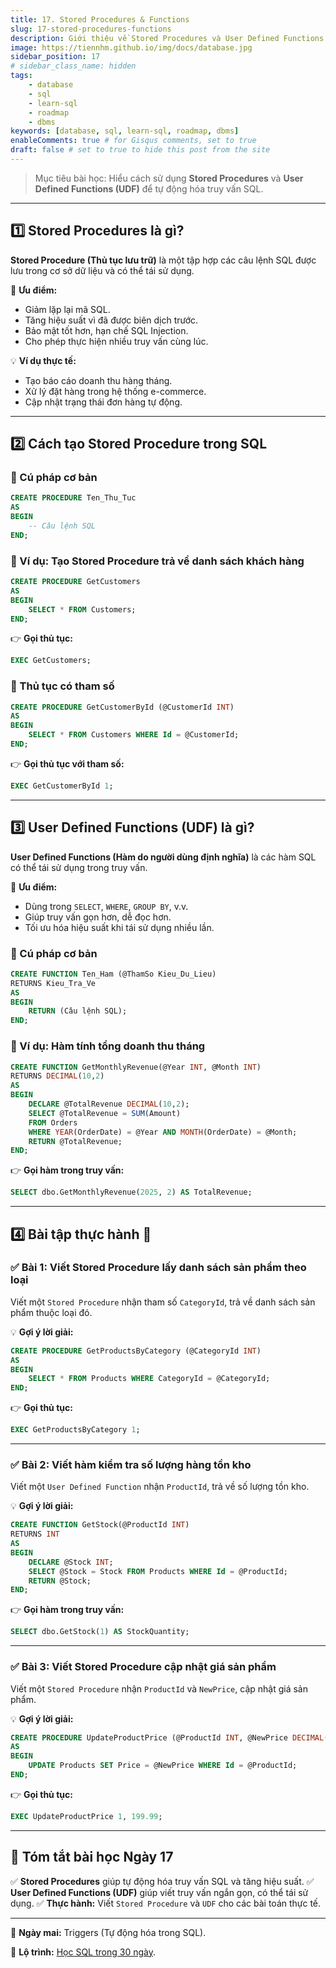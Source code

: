 ```yaml
---
title: 17. Stored Procedures & Functions
slug: 17-stored-procedures-functions
description: Giới thiệu về Stored Procedures và User Defined Functions (UDF) trong SQL.
image: https://tiennhm.github.io/img/docs/database.jpg
sidebar_position: 17
# sidebar_class_name: hidden
tags:
    - database
    - sql
    - learn-sql
    - roadmap
    - dbms
keywords: [database, sql, learn-sql, roadmap, dbms]
enableComments: true # for Gisqus comments, set to true
draft: false # set to true to hide this post from the site
---
```


> Mục tiêu bài học: Hiểu cách sử dụng **Stored Procedures** và **User Defined Functions (UDF)** để tự động hóa truy vấn SQL.

---

## **1️⃣ Stored Procedures là gì?**
**Stored Procedure (Thủ tục lưu trữ)** là một tập hợp các câu lệnh SQL được lưu trong cơ sở dữ liệu và có thể tái sử dụng.

🔹 **Ưu điểm:**
- Giảm lặp lại mã SQL.
- Tăng hiệu suất vì đã được biên dịch trước.
- Bảo mật tốt hơn, hạn chế SQL Injection.
- Cho phép thực hiện nhiều truy vấn cùng lúc.

💡 **Ví dụ thực tế:**
- Tạo báo cáo doanh thu hàng tháng.
- Xử lý đặt hàng trong hệ thống e-commerce.
- Cập nhật trạng thái đơn hàng tự động.

---

## **2️⃣ Cách tạo Stored Procedure trong SQL**

### **🔹 Cú pháp cơ bản**
```sql
CREATE PROCEDURE Ten_Thu_Tuc
AS
BEGIN
    -- Câu lệnh SQL
END;
```

### **🔹 Ví dụ: Tạo Stored Procedure trả về danh sách khách hàng**
```sql
CREATE PROCEDURE GetCustomers
AS
BEGIN
    SELECT * FROM Customers;
END;
```
👉 **Gọi thủ tục:**
```sql
EXEC GetCustomers;
```

### **🔹 Thủ tục có tham số**
```sql
CREATE PROCEDURE GetCustomerById (@CustomerId INT)
AS
BEGIN
    SELECT * FROM Customers WHERE Id = @CustomerId;
END;
```
👉 **Gọi thủ tục với tham số:**
```sql
EXEC GetCustomerById 1;
```

---

## **3️⃣ User Defined Functions (UDF) là gì?**
**User Defined Functions (Hàm do người dùng định nghĩa)** là các hàm SQL có thể tái sử dụng trong truy vấn.

🔹 **Ưu điểm:**
- Dùng trong `SELECT`, `WHERE`, `GROUP BY`, v.v.
- Giúp truy vấn gọn hơn, dễ đọc hơn.
- Tối ưu hóa hiệu suất khi tái sử dụng nhiều lần.

### **🔹 Cú pháp cơ bản**
```sql
CREATE FUNCTION Ten_Ham (@ThamSo Kieu_Du_Lieu)
RETURNS Kieu_Tra_Ve
AS
BEGIN
    RETURN (Câu lệnh SQL);
END;
```

### **🔹 Ví dụ: Hàm tính tổng doanh thu tháng**
```sql
CREATE FUNCTION GetMonthlyRevenue(@Year INT, @Month INT)
RETURNS DECIMAL(10,2)
AS
BEGIN
    DECLARE @TotalRevenue DECIMAL(10,2);
    SELECT @TotalRevenue = SUM(Amount)
    FROM Orders
    WHERE YEAR(OrderDate) = @Year AND MONTH(OrderDate) = @Month;
    RETURN @TotalRevenue;
END;
```
👉 **Gọi hàm trong truy vấn:**
```sql
SELECT dbo.GetMonthlyRevenue(2025, 2) AS TotalRevenue;
```

---

## **4️⃣ Bài tập thực hành 🎯**

### **✅ Bài 1: Viết Stored Procedure lấy danh sách sản phẩm theo loại**
Viết một `Stored Procedure` nhận tham số `CategoryId`, trả về danh sách sản phẩm thuộc loại đó.

💡 **Gợi ý lời giải:**
```sql
CREATE PROCEDURE GetProductsByCategory (@CategoryId INT)
AS
BEGIN
    SELECT * FROM Products WHERE CategoryId = @CategoryId;
END;
```
👉 **Gọi thủ tục:**
```sql
EXEC GetProductsByCategory 1;
```

---

### **✅ Bài 2: Viết hàm kiểm tra số lượng hàng tồn kho**
Viết một `User Defined Function` nhận `ProductId`, trả về số lượng tồn kho.

💡 **Gợi ý lời giải:**
```sql
CREATE FUNCTION GetStock(@ProductId INT)
RETURNS INT
AS
BEGIN
    DECLARE @Stock INT;
    SELECT @Stock = Stock FROM Products WHERE Id = @ProductId;
    RETURN @Stock;
END;
```
👉 **Gọi hàm trong truy vấn:**
```sql
SELECT dbo.GetStock(1) AS StockQuantity;
```

---

### **✅ Bài 3: Viết Stored Procedure cập nhật giá sản phẩm**
Viết một `Stored Procedure` nhận `ProductId` và `NewPrice`, cập nhật giá sản phẩm.

💡 **Gợi ý lời giải:**
```sql
CREATE PROCEDURE UpdateProductPrice (@ProductId INT, @NewPrice DECIMAL(10,2))
AS
BEGIN
    UPDATE Products SET Price = @NewPrice WHERE Id = @ProductId;
END;
```
👉 **Gọi thủ tục:**
```sql
EXEC UpdateProductPrice 1, 199.99;
```

---

## **🎯 Tóm tắt bài học Ngày 17**
✅ **Stored Procedures** giúp tự động hóa truy vấn SQL và tăng hiệu suất.
✅ **User Defined Functions (UDF)** giúp viết truy vấn ngắn gọn, có thể tái sử dụng.
✅ **Thực hành:** Viết `Stored Procedure` và `UDF` cho các bài toán thực tế.

---

🚀 **Ngày mai:** Triggers (Tự động hóa trong SQL).

📌 **Lộ trình:** [Học SQL trong 30 ngày](00.%2030-Day%20SQL%20Learning%20Roadmap.md).
